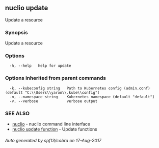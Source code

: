 ## nuclio update

Update a resource

### Synopsis


Update a resource

### Options

```
  -h, --help   help for update
```

### Options inherited from parent commands

```
  -k, --kubeconfig string   Path to Kubernetes config (admin.conf) (default "C:\\Users\\yaron\\.kube\\config")
  -n, --namespace string    Kubernetes namespace (default "default")
  -v, --verbose             verbose output
```

### SEE ALSO
* [nuclio](nuclio.md)	 - nuclio command line interface
* [nuclio update function](nuclio_update_function.md)	 - Update functions

###### Auto generated by spf13/cobra on 17-Aug-2017
